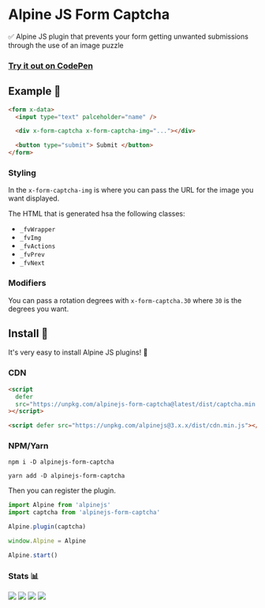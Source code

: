 # Alpine JS Form Captcha

✅ Alpine JS plugin that prevents your form getting unwanted submissions through the use of an image puzzle

### [Try it out on CodePen](https://codepen.io/markmead/full/abYpZbj)

## Example 👀

```html
<form x-data>
  <input type="text" palceholder="name" />

  <div x-form-captcha x-form-captcha-img="..."></div>

  <button type="submit"> Submit </button>
</form>
```

### Styling

In the `x-form-captcha-img` is where you can pass the URL for the image you want displayed.

The HTML that is generated hsa the following classes:

- `_fvWrapper`
- `_fvImg`
- `_fvActions`
- `_fvPrev`
- `_fvNext`

### Modifiers

You can pass a rotation degrees with `x-form-captcha.30` where `30` is the degrees you want.

## Install 🌟

It's very easy to install Alpine JS plugins! 🙌

### CDN

```html
<script
  defer
  src="https://unpkg.com/alpinejs-form-captcha@latest/dist/captcha.min.js"
></script>

<script defer src="https://unpkg.com/alpinejs@3.x.x/dist/cdn.min.js"></script>
```

### NPM/Yarn

```shell
npm i -D alpinejs-form-captcha

yarn add -D alpinejs-form-captcha
```

Then you can register the plugin.

```js
import Alpine from 'alpinejs'
import captcha from 'alpinejs-form-captcha'

Alpine.plugin(captcha)

window.Alpine = Alpine

Alpine.start()
```

### Stats 📊

![](https://img.shields.io/bundlephobia/min/alpinejs-form-captcha)
![](https://img.shields.io/npm/v/alpinejs-form-captcha)
![](https://img.shields.io/npm/dt/alpinejs-form-captcha)
![](https://img.shields.io/github/license/markmead/alpinejs-form-captcha)
